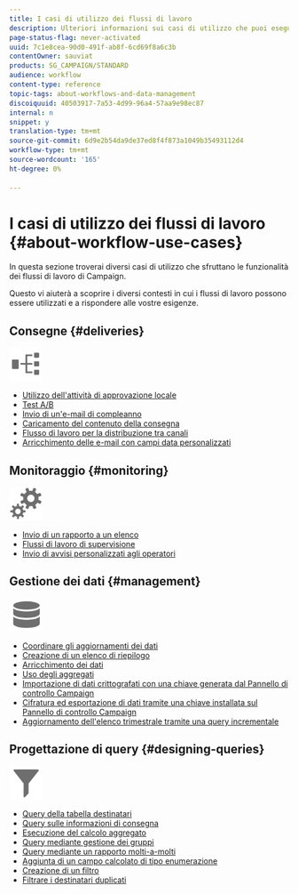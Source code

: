 ```yaml
---
title: I casi di utilizzo dei flussi di lavoro
description: Ulteriori informazioni sui casi di utilizzo che puoi eseguire utilizzando i flussi di lavoro Campaign Classic.
page-status-flag: never-activated
uuid: 7c1e8cea-90d0-491f-ab8f-6cd69f8a6c3b
contentOwner: sauviat
products: SG_CAMPAIGN/STANDARD
audience: workflow
content-type: reference
topic-tags: about-workflows-and-data-management
discoiquuid: 40503917-7a53-4d99-96a4-57aa9e98ec87
internal: n
snippet: y
translation-type: tm+mt
source-git-commit: 6d9e2b54da9de37ed8f4f873a1049b35493112d4
workflow-type: tm+mt
source-wordcount: '165'
ht-degree: 0%

---
```



# I casi di utilizzo dei flussi di lavoro {#about-workflow-use-cases}

In questa sezione troverai diversi casi di utilizzo che sfruttano le funzionalità dei flussi di lavoro di Campaign.

Questo vi aiuterà a scoprire i diversi contesti in cui i flussi di lavoro possono essere utilizzati e a rispondere alle vostre esigenze.

## Consegne {#deliveries}

<img src="assets/do-not-localize/icon_workflows.svg" width="60px">

* [Utilizzo dell&#39;attività di approvazione locale](../../workflow/using/using-the-local-approval-activity.md)
* [Test A/B](../../workflow/using/a-b-testing.md)
* [Invio di un&#39;e-mail di compleanno](../../workflow/using/sending-a-birthday-email.md)
* [Caricamento del contenuto della consegna](../../workflow/using/loading-delivery-content.md)
* [Flusso di lavoro per la distribuzione tra canali](../../workflow/using/cross-channel-delivery-workflow.md)
* [Arricchimento delle e-mail con campi data personalizzati](../../workflow/using/email-enrichment-with-custom-date-fields.md)

## Monitoraggio {#monitoring}

<img src="assets/do-not-localize/icon_monitoring.svg" width="60px">

* [Invio di un rapporto a un elenco](../../workflow/using/sending-a-report-to-a-list.md)
* [Flussi di lavoro di supervisione](../../workflow/using/supervising-workflows.md)
* [Invio di avvisi personalizzati agli operatori](../../workflow/using/sending-personalized-alerts-to-operators.md)

## Gestione dei dati {#management}

<img src="assets/do-not-localize/icon_manage.svg" width="60px">

* [Coordinare gli aggiornamenti dei dati](../../workflow/using/coordinating-data-updates.md)
* [Creazione di un elenco di riepilogo](../../workflow/using/creating-a-summary-list.md)
* [Arricchimento dei dati](../../workflow/using/enriching-data.md)
* [Uso degli aggregati](../../workflow/using/using-aggregates.md)
* [Importazione di dati crittografati con una chiave generata dal Pannello di controllo Campaign](../../workflow/using/importing-data.md#use-case-gpg-decrypt)
* [Cifratura ed esportazione di dati tramite una chiave installata sul Pannello di controllo Campaign](../../workflow/using/how-to-use-workflow-data.md#use-case-gpg-encrypt)
* [Aggiornamento dell&#39;elenco trimestrale tramite una query incrementale](../../workflow/using/quarterly-list-update.md)

## Progettazione di query {#designing-queries}

<img src="assets/do-not-localize/icon_filter.svg" width="60px">

* [Query della tabella destinatari](../../workflow/using/querying-recipient-table.md)
* [Query sulle informazioni di consegna](../../workflow/using/querying-delivery-information.md)
* [Esecuzione del calcolo aggregato](../../workflow/using/performing-aggregate-computing.md)
* [Query mediante gestione dei gruppi](../../workflow/using/querying-using-grouping-management.md)
* [Query mediante un rapporto molti-a-molti](../../workflow/using/querying-using-many-to-many-relationship.md)
* [Aggiunta di un campo calcolato di tipo enumerazione](../../workflow/using/adding-enumeration-type-calculated-field.md)
* [Creazione di un filtro](../../workflow/using/creating-a-filter.md)
* [Filtrare i destinatari duplicati](../../workflow/using/filtering-duplicated-recipients.md)

